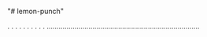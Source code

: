 "# lemon-punch"

.
.
.
.
.
.
.
.
.
.
.............................................................................